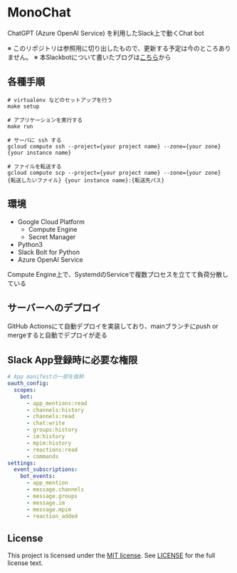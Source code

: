 # MonoChat

ChatGPT (Azure OpenAI Service) を利用したSlack上で動くChat bot

※ このリポジトリは参照用に切り出したもので、更新する予定は今のところありません。
※ 本Slackbotについて書いたブログは[こちら](https://tech-blog.monotaro.com/entry/2023/07/19/090000)から

## 各種手順

    # virtualenv などのセットアップを行う
    make setup

    # アプリケーションを実行する
    make run

    # サーバに ssh する
    gcloud compute ssh --project={your project name} --zone={your zone} {your instance name}

    # ファイルを転送する
    gcloud compute scp --project={your project name} --zone={your zone} {転送したいファイル} {your instance name}:{転送先パス}

## 環境

- Google Cloud Platform
  - Compute Engine
  - Secret Manager
- Python3
- Slack Bolt for Python
- Azure OpenAI Service

Compute Engine上で、SystemdのServiceで複数プロセスを立てて負荷分散している

## サーバーへのデプロイ

GitHub Actionsにて自動デプロイを実装しており、mainブランチにpush or mergeすると自動でデプロイが走る

## Slack App登録時に必要な権限

```YAML
# App manifestの一部を抜粋
oauth_config:
  scopes:
    bot:
      - app_mentions:read
      - channels:history
      - channels:read
      - chat:write
      - groups:history
      - im:history
      - mpim:history
      - reactions:read
      - commands
settings:
  event_subscriptions:
    bot_events:
      - app_mention
      - message.channels
      - message.groups
      - message.im
      - message.mpim
      - reaction_added
```

## License

This project is licensed under the
[MIT license](https://opensource.org/licenses/MIT).  See
[LICENSE](./LICENSE) for the full
license text.